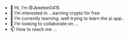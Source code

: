 - 👋 Hi, I’m @Jkeeton0415
- 👀 I’m interested in ...earning crypto for free
- 🌱 I’m currently learning .well trying to learn the pi app..
- 💞️ I’m looking to collaborate on ...
- 📫 How to reach me ...

<!---
Jkeeton0415/Jkeeton0415 is a ✨ special ✨ repository because its `README.md` (this file) appears on your GitHub profile.
You can click the Preview link to take a look at your changes.
--->
